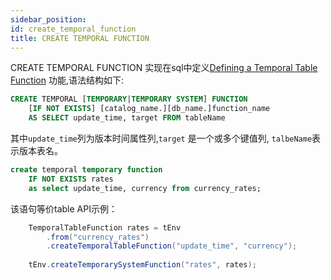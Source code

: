 ```yaml
---
sidebar_position: 
id: create_temporal_function
title: CREATE TEMPORAL FUNCTION
---
```

CREATE TEMPORAL FUNCTION 实现在sql中定义[Defining a Temporal Table Function](https://nightlies.apache.org/flink/flink-docs-release-1.17/docs/dev/table/concepts/temporal_table_function/#defining-a-temporal-table-function:~:text=pure%20SQL%20DDL.-,Defining%20a%20Temporal%20Table%20Function,-%23)
功能,语法结构如下:
```sql
CREATE TEMPORAL [TEMPORARY|TEMPORARY SYSTEM] FUNCTION  
    [IF NOT EXISTS] [catalog_name.][db_name.]function_name  
    AS SELECT update_time, target FROM tableName
```
其中`update_time`列为版本时间属性列,`target` 是一个或多个键值列, `talbeName`表示版本表名。
```sql
create temporal temporary function 
    IF NOT EXISTS rates 
    as select update_time, currency from currency_rates;

```
该语句等价table API示例：
```java
    TemporalTableFunction rates = tEnv
        .from("currency_rates")
        .createTemporalTableFunction("update_time", "currency");
     
    tEnv.createTemporarySystemFunction("rates", rates);    
```
